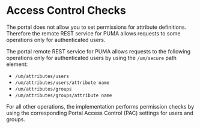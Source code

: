 # Access Control Checks

The portal does not allow you to set permissions for attribute definitions. Therefore the remote REST service for PUMA allows requests to some operations only for authenticated users.

The portal remote REST service for PUMA allows requests to the following operations only for authenticated users by using the `/um/secure` path element:

-   `/um/attributes/users`
-   `/um/attributes/users/attribute name`
-   `/um/attributes/groups`
-   `/um/attributes/groups/attribute name`

For all other operations, the implementation performs permission checks by using the corresponding Portal Access Control \(PAC\) settings for users and groups.


